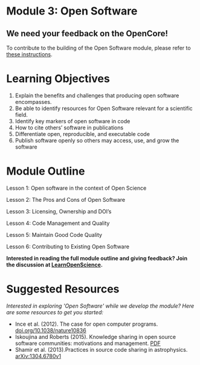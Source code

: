 
# Module 3: Open Software 

## We need your feedback on the OpenCore!

To contribute to the building of the Open Software module, please refer to [these instructions](/docs/Area2_Capacity_Sharing/OpenCore/readme.md#your-feedback-is-needed).

# Learning Objectives
1. Explain the benefits and challenges that producing open software encompasses.
2. Be able to identify resources for Open Software relevant for a scientific field.
3. Identify key markers of open software in code
4. How to cite others’ software in publications
5. Differentiate open, reproducible, and executable code
6. Publish software openly so others may access, use, and grow the software

# Module Outline 
Lesson 1: Open software in the context of Open Science

Lesson 2: The Pros and Cons of Open Software

Lesson 3: Licensing, Ownership and DOI’s

Lesson 4: Code Management and Quality

Lesson 5: Maintain Good Code Quality

Lesson 6: Contributing to Existing Open Software

**Interested in reading the full module outline and giving feedback? Join the discussion at [LearnOpenScience](https://github.com/learnopenscience/TOPS-Modules-Objectives-Outlines).**

# Suggested Resources
*Interested in exploring 'Open Software' while we develop the module? Here are some resources to get you started:*
* Ince et al. (2012). The case for open computer programs. [doi.org/10.1038/nature10836](https://www.nature.com/articles/nature10836)
* Iskoujina and Roberts (2015). Knowledge sharing in open source software communities: motivations and management. [PDF](https://pdfs.semanticscholar.org/f2a2/c5129cf5656af7acc7ffaf84c9c9bafe72c5.pdf)
* Shamir et al. (2013).Practices in source code sharing in astrophysics. [arXiv:1304.6780v1](https://arxiv.org/abs/1304.6780)
